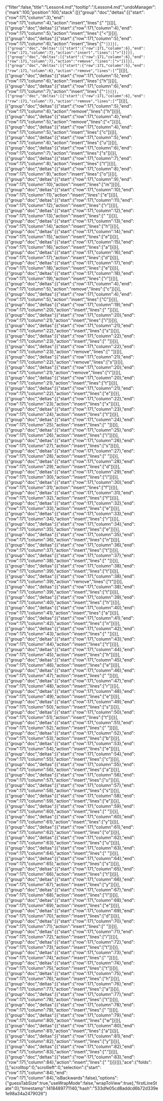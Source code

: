 {"filter":false,"title":"Lesson4.md","tooltip":"/Lesson4.md","undoManager":{"mark":100,"position":100,"stack":[[{"group":"doc","deltas":[{"start":{"row":171,"column":3},"end":{"row":171,"column":4},"action":"insert","lines":[" "]}]}],[{"group":"doc","deltas":[{"start":{"row":171,"column":4},"end":{"row":171,"column":5},"action":"insert","lines":["<"]}]}],[{"group":"doc","deltas":[{"start":{"row":171,"column":5},"end":{"row":171,"column":6},"action":"insert","lines":["`"]}]}],[{"group":"doc","deltas":[{"start":{"row":171,"column":6},"end":{"row":171,"column":7},"action":"insert","lines":[">"]}]}],[{"group":"doc","deltas":[{"start":{"row":171,"column":6},"end":{"row":171,"column":7},"action":"remove","lines":[">"]}]}],[{"group":"doc","deltas":[{"start":{"row":171,"column":5},"end":{"row":171,"column":6},"action":"remove","lines":["`"]}]}],[{"group":"doc","deltas":[{"start":{"row":171,"column":5},"end":{"row":171,"column":6},"action":"insert","lines":["h"]}]}],[{"group":"doc","deltas":[{"start":{"row":171,"column":6},"end":{"row":171,"column":7},"action":"insert","lines":["`"]}]}],[{"group":"doc","deltas":[{"start":{"row":171,"column":6},"end":{"row":171,"column":7},"action":"remove","lines":["`"]}]}],[{"group":"doc","deltas":[{"start":{"row":171,"column":5},"end":{"row":171,"column":6},"action":"remove","lines":["h"]}]}],[{"group":"doc","deltas":[{"start":{"row":171,"column":4},"end":{"row":171,"column":5},"action":"remove","lines":["<"]}]}],[{"group":"doc","deltas":[{"start":{"row":171,"column":4},"end":{"row":171,"column":5},"action":"insert","lines":["c"]}]}],[{"group":"doc","deltas":[{"start":{"row":171,"column":5},"end":{"row":171,"column":6},"action":"insert","lines":["u"]}]}],[{"group":"doc","deltas":[{"start":{"row":171,"column":6},"end":{"row":171,"column":7},"action":"insert","lines":["s"]}]}],[{"group":"doc","deltas":[{"start":{"row":171,"column":7},"end":{"row":171,"column":8},"action":"insert","lines":["t"]}]}],[{"group":"doc","deltas":[{"start":{"row":171,"column":8},"end":{"row":171,"column":9},"action":"insert","lines":["o"]}]}],[{"group":"doc","deltas":[{"start":{"row":171,"column":9},"end":{"row":171,"column":10},"action":"insert","lines":["m"]}]}],[{"group":"doc","deltas":[{"start":{"row":171,"column":10},"end":{"row":171,"column":11},"action":"insert","lines":["e"]}]}],[{"group":"doc","deltas":[{"start":{"row":171,"column":11},"end":{"row":171,"column":12},"action":"insert","lines":["r"]}]}],[{"group":"doc","deltas":[{"start":{"row":171,"column":12},"end":{"row":171,"column":13},"action":"insert","lines":[" "]}]}],[{"group":"doc","deltas":[{"start":{"row":171,"column":13},"end":{"row":171,"column":14},"action":"insert","lines":["h"]}]}],[{"group":"doc","deltas":[{"start":{"row":171,"column":14},"end":{"row":171,"column":15},"action":"insert","lines":["e"]}]}],[{"group":"doc","deltas":[{"start":{"row":171,"column":15},"end":{"row":171,"column":16},"action":"insert","lines":["a"]}]}],[{"group":"doc","deltas":[{"start":{"row":171,"column":16},"end":{"row":171,"column":17},"action":"insert","lines":["d"]}]}],[{"group":"doc","deltas":[{"start":{"row":171,"column":17},"end":{"row":171,"column":18},"action":"insert","lines":["e"]}]}],[{"group":"doc","deltas":[{"start":{"row":171,"column":18},"end":{"row":171,"column":19},"action":"insert","lines":["r"]}]}],[{"group":"doc","deltas":[{"start":{"row":171,"column":4},"end":{"row":171,"column":5},"action":"remove","lines":["c"]}]}],[{"group":"doc","deltas":[{"start":{"row":171,"column":4},"end":{"row":171,"column":5},"action":"insert","lines":["C"]}]}],[{"group":"doc","deltas":[{"start":{"row":171,"column":19},"end":{"row":171,"column":20},"action":"insert","lines":[" "]}]}],[{"group":"doc","deltas":[{"start":{"row":171,"column":20},"end":{"row":171,"column":21},"action":"insert","lines":["i"]}]}],[{"group":"doc","deltas":[{"start":{"row":171,"column":21},"end":{"row":171,"column":22},"action":"insert","lines":["s"]}]}],[{"group":"doc","deltas":[{"start":{"row":171,"column":22},"end":{"row":171,"column":23},"action":"insert","lines":[" "]}]}],[{"group":"doc","deltas":[{"start":{"row":171,"column":22},"end":{"row":171,"column":23},"action":"remove","lines":[" "]}]}],[{"group":"doc","deltas":[{"start":{"row":171,"column":21},"end":{"row":171,"column":22},"action":"remove","lines":["s"]}]}],[{"group":"doc","deltas":[{"start":{"row":171,"column":20},"end":{"row":171,"column":21},"action":"remove","lines":["i"]}]}],[{"group":"doc","deltas":[{"start":{"row":171,"column":20},"end":{"row":171,"column":21},"action":"insert","lines":["t"]}]}],[{"group":"doc","deltas":[{"start":{"row":171,"column":21},"end":{"row":171,"column":22},"action":"insert","lines":["e"]}]}],[{"group":"doc","deltas":[{"start":{"row":171,"column":22},"end":{"row":171,"column":23},"action":"insert","lines":["x"]}]}],[{"group":"doc","deltas":[{"start":{"row":171,"column":23},"end":{"row":171,"column":24},"action":"insert","lines":["t"]}]}],[{"group":"doc","deltas":[{"start":{"row":171,"column":24},"end":{"row":171,"column":25},"action":"insert","lines":[" "]}]}],[{"group":"doc","deltas":[{"start":{"row":171,"column":25},"end":{"row":171,"column":26},"action":"insert","lines":["i"]}]}],[{"group":"doc","deltas":[{"start":{"row":171,"column":26},"end":{"row":171,"column":27},"action":"insert","lines":["s"]}]}],[{"group":"doc","deltas":[{"start":{"row":171,"column":27},"end":{"row":171,"column":28},"action":"insert","lines":[" "]}]}],[{"group":"doc","deltas":[{"start":{"row":171,"column":28},"end":{"row":171,"column":29},"action":"insert","lines":["d"]}]}],[{"group":"doc","deltas":[{"start":{"row":171,"column":29},"end":{"row":171,"column":30},"action":"insert","lines":["i"]}]}],[{"group":"doc","deltas":[{"start":{"row":171,"column":30},"end":{"row":171,"column":31},"action":"insert","lines":["f"]}]}],[{"group":"doc","deltas":[{"start":{"row":171,"column":31},"end":{"row":171,"column":32},"action":"insert","lines":["f"]}]}],[{"group":"doc","deltas":[{"start":{"row":171,"column":32},"end":{"row":171,"column":33},"action":"insert","lines":["e"]}]}],[{"group":"doc","deltas":[{"start":{"row":171,"column":33},"end":{"row":171,"column":34},"action":"insert","lines":["r"]}]}],[{"group":"doc","deltas":[{"start":{"row":171,"column":34},"end":{"row":171,"column":35},"action":"insert","lines":["e"]}]}],[{"group":"doc","deltas":[{"start":{"row":171,"column":35},"end":{"row":171,"column":36},"action":"insert","lines":["n"]}]}],[{"group":"doc","deltas":[{"start":{"row":171,"column":36},"end":{"row":171,"column":37},"action":"insert","lines":["t"]}]}],[{"group":"doc","deltas":[{"start":{"row":171,"column":37},"end":{"row":171,"column":38},"action":"insert","lines":[" "]}]}],[{"group":"doc","deltas":[{"start":{"row":171,"column":38},"end":{"row":171,"column":39},"action":"insert","lines":["t"]}]}],[{"group":"doc","deltas":[{"start":{"row":171,"column":38},"end":{"row":171,"column":39},"action":"remove","lines":["t"]}]}],[{"group":"doc","deltas":[{"start":{"row":171,"column":38},"end":{"row":171,"column":39},"action":"insert","lines":["t"]}]}],[{"group":"doc","deltas":[{"start":{"row":171,"column":39},"end":{"row":171,"column":40},"action":"insert","lines":["h"]}]}],[{"group":"doc","deltas":[{"start":{"row":171,"column":40},"end":{"row":171,"column":41},"action":"insert","lines":["a"]}]}],[{"group":"doc","deltas":[{"start":{"row":171,"column":41},"end":{"row":171,"column":42},"action":"insert","lines":["n"]}]}],[{"group":"doc","deltas":[{"start":{"row":171,"column":42},"end":{"row":171,"column":43},"action":"insert","lines":[" "]}]}],[{"group":"doc","deltas":[{"start":{"row":171,"column":43},"end":{"row":171,"column":44},"action":"insert","lines":["t"]}]}],[{"group":"doc","deltas":[{"start":{"row":171,"column":44},"end":{"row":171,"column":45},"action":"insert","lines":["h"]}]}],[{"group":"doc","deltas":[{"start":{"row":171,"column":45},"end":{"row":171,"column":46},"action":"insert","lines":["e"]}]}],[{"group":"doc","deltas":[{"start":{"row":171,"column":46},"end":{"row":171,"column":47},"action":"insert","lines":[" "]}]}],[{"group":"doc","deltas":[{"start":{"row":171,"column":47},"end":{"row":171,"column":48},"action":"insert","lines":["r"]}]}],[{"group":"doc","deltas":[{"start":{"row":171,"column":48},"end":{"row":171,"column":49},"action":"insert","lines":["e"]}]}],[{"group":"doc","deltas":[{"start":{"row":171,"column":49},"end":{"row":171,"column":50},"action":"insert","lines":["s"]}]}],[{"group":"doc","deltas":[{"start":{"row":171,"column":50},"end":{"row":171,"column":51},"action":"insert","lines":["t"]}]}],[{"group":"doc","deltas":[{"start":{"row":171,"column":51},"end":{"row":171,"column":52},"action":"insert","lines":[" "]}]}],[{"group":"doc","deltas":[{"start":{"row":171,"column":52},"end":{"row":171,"column":53},"action":"insert","lines":["b"]}]}],[{"group":"doc","deltas":[{"start":{"row":171,"column":53},"end":{"row":171,"column":54},"action":"insert","lines":["e"]}]}],[{"group":"doc","deltas":[{"start":{"row":171,"column":54},"end":{"row":171,"column":55},"action":"insert","lines":["c"]}]}],[{"group":"doc","deltas":[{"start":{"row":171,"column":55},"end":{"row":171,"column":56},"action":"insert","lines":["a"]}]}],[{"group":"doc","deltas":[{"start":{"row":171,"column":56},"end":{"row":171,"column":57},"action":"insert","lines":["u"]}]}],[{"group":"doc","deltas":[{"start":{"row":171,"column":57},"end":{"row":171,"column":58},"action":"insert","lines":["s"]}]}],[{"group":"doc","deltas":[{"start":{"row":171,"column":58},"end":{"row":171,"column":59},"action":"insert","lines":["e"]}]}],[{"group":"doc","deltas":[{"start":{"row":171,"column":59},"end":{"row":171,"column":60},"action":"insert","lines":[" "]}]}],[{"group":"doc","deltas":[{"start":{"row":171,"column":60},"end":{"row":171,"column":61},"action":"insert","lines":["y"]}]}],[{"group":"doc","deltas":[{"start":{"row":171,"column":61},"end":{"row":171,"column":62},"action":"insert","lines":["o"]}]}],[{"group":"doc","deltas":[{"start":{"row":171,"column":62},"end":{"row":171,"column":63},"action":"insert","lines":["u"]}]}],[{"group":"doc","deltas":[{"start":{"row":171,"column":63},"end":{"row":171,"column":64},"action":"insert","lines":[" "]}]}],[{"group":"doc","deltas":[{"start":{"row":171,"column":64},"end":{"row":171,"column":65},"action":"insert","lines":["s"]}]}],[{"group":"doc","deltas":[{"start":{"row":171,"column":65},"end":{"row":171,"column":66},"action":"insert","lines":["t"]}]}],[{"group":"doc","deltas":[{"start":{"row":171,"column":66},"end":{"row":171,"column":67},"action":"insert","lines":["y"]}]}],[{"group":"doc","deltas":[{"start":{"row":171,"column":67},"end":{"row":171,"column":68},"action":"insert","lines":["l"]}]}],[{"group":"doc","deltas":[{"start":{"row":171,"column":68},"end":{"row":171,"column":69},"action":"insert","lines":["e"]}]}],[{"group":"doc","deltas":[{"start":{"row":171,"column":69},"end":{"row":171,"column":70},"action":"insert","lines":["d"]}]}],[{"group":"doc","deltas":[{"start":{"row":171,"column":70},"end":{"row":171,"column":71},"action":"insert","lines":[" "]}]}],[{"group":"doc","deltas":[{"start":{"row":171,"column":71},"end":{"row":171,"column":72},"action":"insert","lines":["i"]}]}],[{"group":"doc","deltas":[{"start":{"row":171,"column":72},"end":{"row":171,"column":73},"action":"insert","lines":["t"]}]}],[{"group":"doc","deltas":[{"start":{"row":171,"column":73},"end":{"row":171,"column":74},"action":"insert","lines":[" "]}]}],[{"group":"doc","deltas":[{"start":{"row":171,"column":74},"end":{"row":171,"column":75},"action":"insert","lines":["t"]}]}],[{"group":"doc","deltas":[{"start":{"row":171,"column":75},"end":{"row":171,"column":76},"action":"insert","lines":["h"]}]}],[{"group":"doc","deltas":[{"start":{"row":171,"column":76},"end":{"row":171,"column":77},"action":"insert","lines":["a"]}]}],[{"group":"doc","deltas":[{"start":{"row":171,"column":77},"end":{"row":171,"column":78},"action":"insert","lines":["t"]}]}],[{"group":"doc","deltas":[{"start":{"row":171,"column":78},"end":{"row":171,"column":79},"action":"insert","lines":[" "]}]}],[{"group":"doc","deltas":[{"start":{"row":171,"column":79},"end":{"row":171,"column":80},"action":"insert","lines":["w"]}]}],[{"group":"doc","deltas":[{"start":{"row":171,"column":80},"end":{"row":171,"column":81},"action":"insert","lines":["a"]}]}],[{"group":"doc","deltas":[{"start":{"row":171,"column":81},"end":{"row":171,"column":82},"action":"insert","lines":["y"]}]}],[{"group":"doc","deltas":[{"start":{"row":171,"column":82},"end":{"row":171,"column":83},"action":"insert","lines":["."]}]}],[{"group":"doc","deltas":[{"start":{"row":171,"column":83},"end":{"row":171,"column":84},"action":"insert","lines":[" "]}]}]]},"ace":{"folds":[],"scrolltop":0,"scrollleft":0,"selection":{"start":{"row":171,"column":84},"end":{"row":171,"column":84},"isBackwards":false},"options":{"guessTabSize":true,"useWrapMode":false,"wrapToView":true},"firstLineState":0},"timestamp":1418489771140,"hash":"533dfe05cd8addcd6b72d339e1e98a34a2479026"}